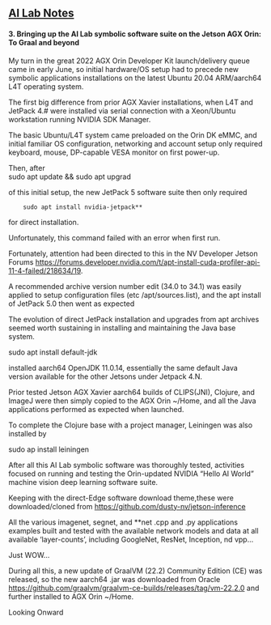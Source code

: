 ## <u>AI Lab Notes</u>

#### **3. Bringing up the AI Lab symbolic software suite on the Jetson AGX Orin: To Graal and beyond**
       
My turn in the great 2022 AGX Orin Developer Kit launch/delivery queue came in early June, so initial hardware/OS setup had to precede new symbolic applications installations on the latest Ubuntu 20.04 ARM/aarch64 L4T operating system.

The first big difference from prior AGX Xavier installations, when L4T and JetPack 4.# were installed via serial connection with a Xeon/Ubuntu workstation running NVIDIA SDK Manager. 

The basic Ubuntu/L4T system came preloaded on the Orin DK eMMC, and initial familiar OS configuration, networking and account setup only required keyboard, mouse, DP-capable VESA monitor on first power-up.

Then, after  
		sudo apt update && sudo apt upgrad

of this initial setup, the new JetPack 5 software suite then only required
 
 		sudo apt install nvidia-jetpack**

for direct installation.

Unfortunately, this command failed with an error when first run.

Fortunately, attention had been directed to this in the NV Developer Jetson Forums 
https://forums.developer.nvidia.com/t/apt-install-cuda-profiler-api-11-4-failed/218634/19. 

A recommended archive version number edit (34.0 to 34.1) was easily applied to setup configuration files (etc
/apt/sources.list), and the apt install of JetPack 5.0 then went as expected
       
The evolution of direct JetPack installation and upgrades from apt archives seemed worth sustaining in installing and maintaining  the Java base system. 
 
 sudo apt install default-jdk

installed aarch64 OpenJDK 11.0.14, essentially the same default Java version available for the other Jetsons under Jetpack 4.N.

Prior tested Jetson AGX Xavier aarch64 builds of CLIPS(JNI), Clojure, and ImageJ were then simply copied to the AGX Orin ~/Home, and all the Java applications performed as expected when launched.

To complete the Clojure base with a project manager, Leiningen was also installed by 

sudo ap   install leiningen

After all this AI Lab symbolic software was thoroughly tested, activities focused on running and testing the Orin-updated NVIDIA  “Hello AI World” machine vision deep learning software suite. 

Keeping with the direct-Edge software download theme,these were downloaded/cloned from https://github.com/dusty-nv/jetson-inference

All the various imagenet, segnet, and **net .cpp and .py applications examples built and tested with the available network models and data at all available ‘layer-counts’, including GoogleNet, ResNet, Inception, nd vpp...

Just WOW…

During all this, a new update of GraalVM (22.2) Community Edition (CE) was released, so the new aarch64 .jar was downloaded from Oracle https://github.com/graalvm/graalvm-ce-builds/releases/tag/vm-22.2.0 and further installed to AGX Orin ~/Home.

Looking Onward
